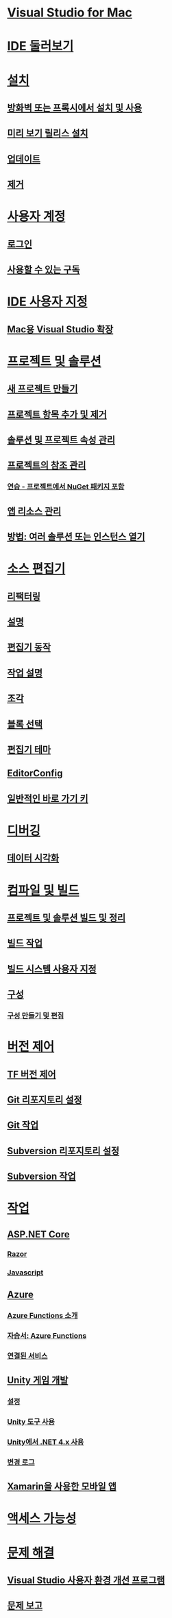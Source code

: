 # [Visual Studio for Mac](/visualstudio/mac/)
# [IDE 둘러보기](ide-tour.md)

# [설치](installation.md)
## [방화벽 또는 프록시에서 설치 및 사용](/visualstudio/mac/install-behind-a-firewall-or-proxy-server)
## [미리 보기 릴리스 설치](/visualstudio/mac/install-preview)
## [업데이트](/visualstudio/mac/update)
## [제거](/visualstudio/mac/uninstall)


# [사용자 계정](/visualstudio/mac/user-accounts)
## [로그인](/visualstudio/mac/signing-in)
## [사용할 수 있는 구독](/visualstudio/mac/activation)

# [IDE 사용자 지정](/visualstudio/mac/customizing-the-ide)
## [Mac용 Visual Studio 확장](/visualstudio/mac/extending-visual-studio-mac)


# [프로젝트 및 솔루션](/visualstudio/mac/projects-and-solutions)
## [새 프로젝트 만들기](/visualstudio/mac/create-new-projects)
## [프로젝트 항목 추가 및 제거](/visualstudio/mac/add-and-remove-project-items)
## [솔루션 및 프로젝트 속성 관리](/visualstudio/mac/managing-solutions-and-project-properties)
## [프로젝트의 참조 관리](/visualstudio/mac/managing-references-in-a-project)
### [연습 - 프로젝트에서 NuGet 패키지 포함](/visualstudio/mac/nuget-walkthrough)
## [앱 리소스 관리](/visualstudio/mac/managing-app-resources)
## [방법: 여러 솔루션 또는 인스턴스 열기](/visualstudio/mac/open-multiple-solutions)

# [소스 편집기](/visualstudio/mac/source-editor)
## [리팩터링](/visualstudio/mac/refactoring)
## [설명](/visualstudio/mac/comments)
## [편집기 동작](/visualstudio/mac/editor-behavior)
## [작업 설명](/visualstudio/mac/task-comments)
## [조각](/visualstudio/mac/snippets)
## [블록 선택](/visualstudio/mac/block-selection)
## [편집기 테마](/visualstudio/mac/editor-themes)
## [EditorConfig](/visualstudio/mac/editorconfig)
## [일반적인 바로 가기 키](/visualstudio/mac/keyboard-shortcuts)

# [디버깅](/visualstudio/mac/debugging)
## [데이터 시각화](/visualstudio/mac/data-visualizations)

# [컴파일 및 빌드](/visualstudio/mac/compiling-and-building)
## [프로젝트 및 솔루션 빌드 및 정리](/visualstudio/mac/building-and-cleaning-projects-and-solutions)
## [빌드 작업](/visualstudio/mac/build-actions)
## [빌드 시스템 사용자 지정](/visualstudio/mac/customizing-build-system)
## [구성](/visualstudio/mac/configurations)
### [구성 만들기 및 편집](/visualstudio/mac/create-and-edit-configurations)

# [버전 제어](/visualstudio/mac/version-control)
## [TF 버전 제어](/visualstudio/mac/tf-version-control)
## [Git 리포지토리 설정](/visualstudio/mac/set-up-git-repository)
## [Git 작업](/visualstudio/mac/working-with-git)
## [Subversion 리포지토리 설정](/visualstudio/mac/set-up-subversion-repository)
## [Subversion 작업](/visualstudio/mac/working-with-subversion)

# [작업](/visualstudio/mac/workloads)
## [ASP.NET Core](/visualstudio/mac/asp-net-core)
### [Razor](/visualstudio/mac/razor)
### [Javascript](/visualstudio/mac/javascript)
## [Azure](/visualstudio/mac/azure-workload)
### [Azure Functions 소개](/visualstudio/mac/azure-functions)
### [자습서: Azure Functions](/visualstudio/mac/azure-functions-lab)
### [연결된 서비스](/visualstudio/mac/connected-services)
## [Unity 게임 개발](/visualstudio/mac/unity-tools)
### [설정](/visualstudio/mac/setup-vsmac-tools-unity)
### [Unity 도구 사용](/visualstudio/mac/using-vsmac-tools-unity)
### [Unity에서 .NET 4.x 사용](/visualstudio/mac//visualstudio/cross-platform/unity-scripting-upgrade/?context=visualstudio/mac/context)
### [변경 로그](/visualstudio/mac//visualstudio/cross-platform/change-log-visual-studio-tools-for-unity-mac/?context=visualstudio/mac/context)
## [Xamarin을 사용한 모바일 앱](/xamarin/)

# [액세스 가능성](/visualstudio/mac/accessibility)

# [문제 해결](/visualstudio/mac/troubleshooting)
## [Visual Studio 사용자 환경 개선 프로그램](/visualstudio/mac/visual-studio-experience-improvement-program)
## [문제 보고](/visualstudio/mac/report-a-problem)
